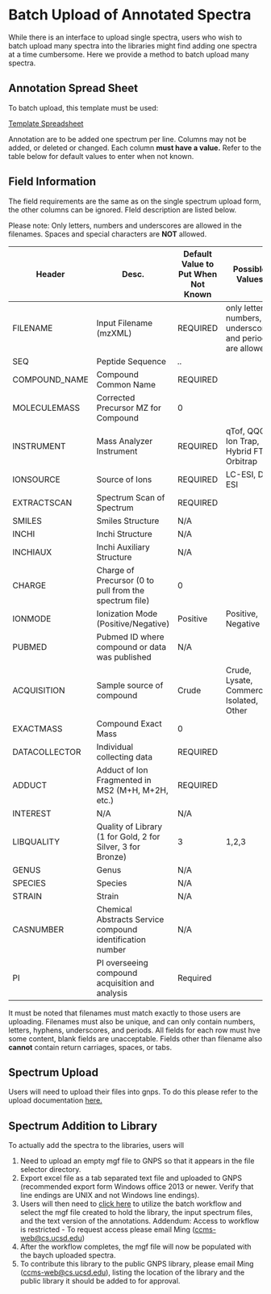 # Batch Upload of Annotated Spectra

While there is an interface to upload single spectra, users who wish to batch upload many spectra into the libraries might find adding one spectra at a time cumbersome. Here we provide a method to batch upload many spectra.

## Annotation Spread Sheet

To batch upload, this template must be used:

[Template Spreadsheet](https://bix-lab.ucsd.edu/download/attachments/14229110/Template.xlsx?version=1&modificationDate=1393554378000)

Annotation are to be added one spectrum per line. Columns may not be added, or deleted or changed. Each column **must have a value.** Refer to the table below for default values to enter when not known.

## Field Information

The field requirements are the same as on the single spectrum upload form, the other columns can be ignored. FIeld description are listed below.

Please note: Only letters, numbers and underscores are allowed in the filenames. Spaces and special characters are **NOT** allowed.

| Header        | Desc.                                    |Default Value to Put When Not Known | Possible Values             | Required |
| ------------- | ---------------------------------------- | ---------------------------------- | --------------------------- | -------- |
| FILENAME      | Input Filename (mzXML)                   | REQUIRED | only letters, numbers, underscores and periods are allowed | Yes |
| SEQ           | Peptide Sequence                         | *..*     |                                                            | No  |
| COMPOUND_NAME | Compound Common Name                     | REQUIRED |                                                            | Yes |
| MOLECULEMASS  | Corrected Precursor MZ for Compound      | 0        |                                                            | No  |
| INSTRUMENT    | Mass Analyzer Instrument                 | REQUIRED | qTof, QQQ, Ion Trap, Hybrid FT, Orbitrap                   | Yes |
| IONSOURCE     | Source of Ions                           | REQUIRED | LC-ESI, DI-ESI                                             | Yes |
| EXTRACTSCAN   | Spectrum Scan of Spectrum                | REQUIRED |                                                            | Yes |
| SMILES        | Smiles Structure                         | N/A      |                                                            | No  |
| INCHI         | Inchi Structure                          | N/A      |                                                            | No  |
| INCHIAUX      | Inchi Auxiliary Structure                | N/A      |                                                            | No  |
| CHARGE        | Charge of Precursor (0 to pull from the spectrum file) | 0 |                                                     | No  |
| IONMODE       | Ionization Mode (Positive/Negative)      | Positive | Positive, Negative                                         | Yes |
| PUBMED        | Pubmed ID where compound or data was published | N/A   |                                                         | No  |
| ACQUISITION   | Sample source of compound                | Crude    | Crude, Lysate, Commercial, Isolated, Other                 | Yes |
| EXACTMASS     | Compound Exact Mass                      | 0        |                                                            | No  |
| DATACOLLECTOR | Individual collecting data               | REQUIRED |                                                            | Yes |
| ADDUCT        | Adduct of Ion Fragmented in MS2 (M+H, M+2H, etc.) | REQUIRED |                                                   | Yes |
| INTEREST      | N/A                                      | N/A      |                                                            | No  |
| LIBQUALITY    | Quality of Library (1 for Gold, 2 for Silver, 3 for Bronze) | 3     | 1,2,3                                      | Yes |
| GENUS         | Genus                                    | N/A      |                                                            | No  |
| SPECIES       | Species                                  | N/A      |                                                            | No  |
| STRAIN        | Strain                                   | N/A      |                                                            | No  |
| CASNUMBER     | Chemical Abstracts Service compound identification number | N/A  |                                               | No  |
| PI            | PI overseeing compound acquisition and analysis           | Required |                                           | Yes |

It must be noted that filenames must match exactly to those users are uploading. Filenames must also be unique, and can only contain numbers, letters, hyphens, underscores, and periods. All fields for each row must hve some content, blank fields are unacceptable. Fields other than filename also **cannot** contain return carriages, spaces, or tabs.

## Spectrum Upload

Users will need to upload their files into gnps. To do this please refer to the upload documentation [here.](fileupload.md)

## Spectrum Addition to Library

To actually add the spectra to the libraries, users will

1. Need to upload an empty mgf file to GNPS so that it appears in the file selector directory.
2. Export excel file as a tab separated text file and uploaded to GNPS (recommended export form Windows office 2013 or newer. Verify that line endings are UNIX and not Windows line endings).
3. Users will then need to [click here](http://gnps.ucsd.edu/ProteoSAFe/index.jsp?params=%7B%22workflow%22:%22ADD-BATCH-ANNOTATED%22%7D) to utilize the batch workflow and select the mgf file created to hold the library, the input spectrum files, and the text version of the annotations. Addendum: Access to workflow is restricted - To request access please email Ming (ccms-web@cs.ucsd.edu)
4. After the workflow completes, the mgf file will now be populated with the baych uploaded spectra.
5. To contribute this library to the public GNPS library, please email Ming (ccms-web@cs.ucsd.edu), listing the location of the library and the public library it should be added to for approval.
